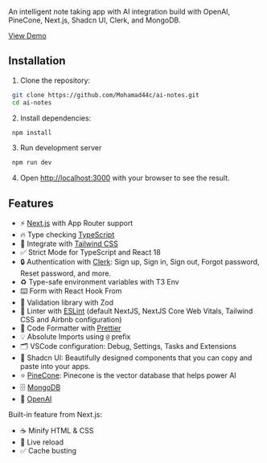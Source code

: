 An intelligent note taking app with AI integration build with OpenAI, PineCone, Next.js, Shadcn UI, Clerk, and MongoDB.

[View Demo](https://flowbrain-blush.vercel.app/notes)

## Installation

1. Clone the repository:

```bash
 git clone https://github.com/Mohamad44c/ai-notes.git
 cd ai-notes
```

2. Install dependencies:

```bash
 npm install
```

3. Run development server

```bash
 npm run dev
```

4. Open [http://localhost:3000](http://localhost:3000) with your browser to see the result.

## Features

- ⚡ [Next.js](https://nextjs.org) with App Router support
- 🔥 Type checking [TypeScript](https://www.typescriptlang.org)
- 💎 Integrate with [Tailwind CSS](https://tailwindcss.com)
- ✅ Strict Mode for TypeScript and React 18
- 🔒 Authentication with [Clerk](https://clerk.com?utm_source=github&utm_medium=sponsorship&utm_campaign=nextjs-boilerplate): Sign up, Sign in, Sign out, Forgot password, Reset password, and more.
- ♻️ Type-safe environment variables with T3 Env
- ⌨️ Form with React Hook From
- 🔴 Validation library with Zod
- 📏 Linter with [ESLint](https://eslint.org) (default NextJS, NextJS Core Web Vitals, Tailwind CSS and Airbnb configuration)
- 💖 Code Formatter with [Prettier](https://prettier.io)
- 💡 Absolute Imports using `@` prefix
- 🗂 VSCode configuration: Debug, Settings, Tasks and Extensions
- 🎁 Shadcn UI: Beautifully designed components that you can copy and paste into your apps.
- ⭐️ [PineCone](https://www.pinecone.io): Pinecone is the vector database that helps power AI
- 🗄️ [MongoDB](https://www.mongodb.com)
- 🤖 [OpenAI](https://openai.com)

Built-in feature from Next.js:

- ☕ Minify HTML & CSS
- 💨 Live reload
- ✅ Cache busting

